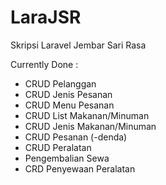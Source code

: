 # LaraJSR
Skripsi Laravel Jembar Sari Rasa

Currently Done :

- CRUD Pelanggan
- CRUD Jenis Pesanan
- CRUD Menu Pesanan
- CRUD List Makanan/Minuman
- CRUD Jenis Makanan/Minuman
- CRUD Pesanan (-denda)
- CRUD Peralatan
- Pengembalian Sewa
- CRD Penyewaan Peralatan
